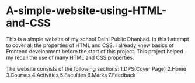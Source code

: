 # A-simple-website-using-HTML-and-CSS
This is a simple website of my school Delhi Public Dhanbad. In this I attempt to cover all the properties of HTML and CSS. I already knew basics of Frontend development before the start of this project. This project helped my recall the use of many HTML and CSS properties.

The website consists of the following sections:
1.DPS(Cover Page)
2.Home
3.Courses
4.Activities
5.Faculties
6.Marks
7.Feedback
